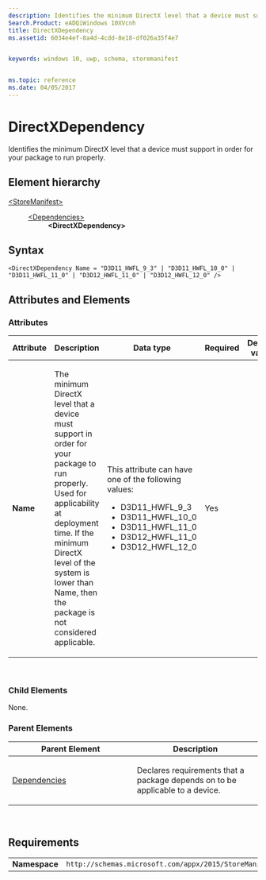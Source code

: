 ```yaml
---
description: Identifies the minimum DirectX level that a device must support in order for your package to run properly.
Search.Product: eADQiWindows 10XVcnh
title: DirectXDependency
ms.assetid: 6034e4ef-8a4d-4cdd-8e18-df026a35f4e7


keywords: windows 10, uwp, schema, storemanifest


ms.topic: reference
ms.date: 04/05/2017
---
```


# DirectXDependency


Identifies the minimum DirectX level that a device must support in order for your package to run properly.

## Element hierarchy

<dl>
<dt><a href="element-storemanifest.md">&lt;StoreManifest&gt;</a></dt>
<dd>
<dl>
<dt><a href="element-dependencies.md">&lt;Dependencies&gt;</a></dt>
<dd><b>&lt;DirectXDependency&gt;</b></dd>
</dl>
</dd>
</dl>

## Syntax

``` syntax
<DirectXDependency Name = "D3D11_HWFL_9_3" | "D3D11_HWFL_10_0" | "D3D11_HWFL_11_0" | "D3D12_HWFL_11_0" | "D3D12_HWFL_12_0" />
```

## Attributes and Elements


### Attributes

<table>
<colgroup>
<col width="20%" />
<col width="20%" />
<col width="20%" />
<col width="20%" />
<col width="20%" />
</colgroup>
<thead>
<tr class="header">
<th>Attribute</th>
<th>Description</th>
<th>Data type</th>
<th>Required</th>
<th>Default value</th>
</tr>
</thead>
<tbody>
<tr class="odd">
<td><strong>Name</strong></td>
<td><p>The minimum DirectX level that a device must support in order for your package to run properly. Used for applicability at deployment time. If the minimum DirectX level of the system is lower than Name, then the package is not considered applicable.</p></td>
<td><p>This attribute can have one of the following values:</p>
<ul>
<li>D3D11_HWFL_9_3</li>
<li>D3D11_HWFL_10_0</li>
<li>D3D11_HWFL_11_0</li>
<li>D3D12_HWFL_11_0</li>
<li>D3D12_HWFL_12_0</li>
</ul></td>
<td>Yes</td>
<td></td>
</tr>
</tbody>
</table>

 

### Child Elements

None.

### Parent Elements

<table>
<colgroup>
<col width="50%" />
<col width="50%" />
</colgroup>
<thead>
<tr class="header">
<th>Parent Element</th>
<th>Description</th>
</tr>
</thead>
<tbody>
<tr class="odd">
<td><a href="element-dependencies.md">Dependencies</a> </td>
<td><p>Declares requirements that a package depends on to be applicable to a device.</p></td>
</tr>
</tbody>
</table>

 

## Requirements

|          |         |
|----------|--------------|
| **Namespace** | `http://schemas.microsoft.com/appx/2015/StoreManifest` |

 

 



